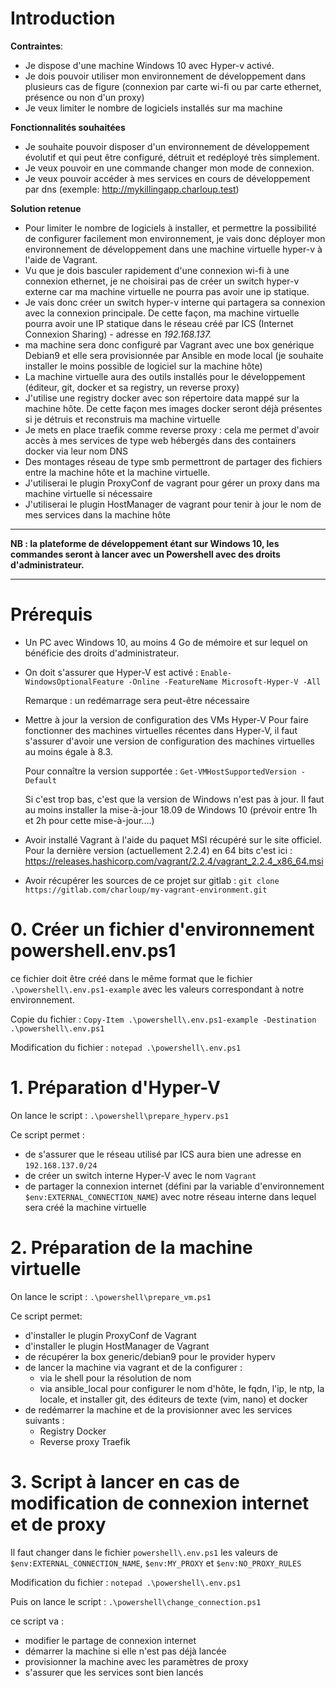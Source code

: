 # Introduction
**Contraintes**:
- Je dispose d'une machine Windows 10 avec Hyper-v activé.
- Je dois pouvoir utiliser mon environnement de développement dans plusieurs cas de figure (connexion par carte wi-fi ou par carte ethernet, présence ou non d'un proxy)
- Je veux limiter le nombre de logiciels installés sur ma machine

**Fonctionnalités souhaitées**
- Je souhaite pouvoir disposer d'un environnement de développement évolutif et qui peut être configuré, détruit et redéployé très simplement.
- Je veux pouvoir en une commande changer mon mode de connexion.
- Je veux pouvoir accéder à mes services en cours de développement par dns (exemple: http://mykillingapp.charloup.test)

**Solution retenue**
- Pour limiter le nombre de logiciels à installer, et permettre la possibilité de configurer facilement mon environnement, je vais donc déployer mon environnement de développement dans une machine virtuelle hyper-v à l'aide de Vagrant.
- Vu que je dois basculer rapidement d'une connexion wi-fi à une connexion ethernet, je ne choisirai pas de créer un switch hyper-v externe car ma machine virtuelle ne pourra pas avoir une ip statique.
- Je vais donc créer un switch hyper-v interne qui partagera sa connexion avec la connexion principale. De cette façon, ma machine virtuelle pourra avoir une IP statique dans le réseau créé  par ICS (Internet Connexion Sharing) - adresse en *192.168.137.*
- ma machine sera donc configuré par Vagrant avec une box genérique Debian9 et elle sera provisionnée par Ansible en mode local (je souhaite installer le moins possible de logiciel sur la machine hôte)
- La machine virtuelle aura des outils installés pour le développement (éditeur, git, docker et sa registry, un reverse proxy)
- J'utilise une registry docker avec son répertoire data mappé sur la machine hôte. De cette façon mes images docker seront déjà présentes si je détruis et reconstruis ma machine virtuelle
- Je mets en place traefik comme reverse proxy : cela me permet d'avoir accès à mes services de type web hébergés dans des containers docker via leur nom DNS
- Des montages réseau de type smb permettront de partager des fichiers entre la machine hôte et la machine virtuelle.
- J'utiliserai le plugin ProxyConf de vagrant pour gérer un proxy dans ma machine virtuelle si nécessaire
- J'utiliserai le plugin HostManager de vagrant pour tenir à jour le nom de mes services dans la machine hôte

---
**NB : la plateforme de développement étant sur Windows 10, les commandes seront à lancer avec un Powershell avec des droits d'administrateur.**

---

# Prérequis

- Un PC avec Windows 10, au moins 4 Go de mémoire et sur lequel on bénéficie des droits d'administrateur.
- On doit s'assurer que Hyper-V est activé :
 `Enable-WindowsOptionalFeature -Online -FeatureName Microsoft-Hyper-V -All`

  Remarque : un redémarrage sera peut-être nécessaire
- Mettre à jour la version de configuration des VMs Hyper-V
Pour faire fonctionner des machines virtuelles récentes dans Hyper-V, il faut s'assurer d'avoir une version de configuration des machines virtuelles au moins égale à 8.3.

  Pour connaître la version supportée :
  `Get-VMHostSupportedVersion -Default`

  Si c'est trop bas, c'est que la version de Windows n'est pas à jour. Il faut au moins installer la mise-à-jour 18.09 de Windows 10 (prévoir entre 1h et 2h pour cette mise-à-jour....)

- Avoir installé Vagrant à l'aide du paquet MSI récupéré sur le site officiel. Pour la dernière version (actuellement 2.2.4) en 64 bits c'est ici :
  https://releases.hashicorp.com/vagrant/2.2.4/vagrant_2.2.4_x86_64.msi

- Avoir récupérer les sources de ce projet sur gitlab :
  `git clone https://gitlab.com/charloup/my-vagrant-environment.git`


# 0. Créer un fichier d'environnement powershell\.env.ps1
ce fichier doit être créé dans le même format que le fichier `.\powershell\.env.ps1-example` avec les valeurs correspondant à notre environnement.

Copie du fichier : `Copy-Item .\powershell\.env.ps1-example -Destination .\powershell\.env.ps1`

Modification du fichier : `notepad .\powershell\.env.ps1`

# 1. Préparation d'Hyper-V
On lance le script : `.\powershell\prepare_hyperv.ps1`

Ce script permet :
- de s'assurer que le réseau utilisé par ICS aura bien une adresse en `192.168.137.0/24`
- de créer un switch interne Hyper-V avec le nom `Vagrant`
- de partager la connexion internet (défini par la variable d'environnement `$env:EXTERNAL_CONNECTION_NAME`) avec notre réseau interne dans lequel sera créé la machine virtuelle

# 2. Préparation de la machine virtuelle
On lance le script : `.\powershell\prepare_vm.ps1`

Ce script permet:
- d'installer le plugin ProxyConf de Vagrant
- d'installer le plugin HostManager de Vagrant
- de récupérer la box generic/debian9 pour le provider hyperv
- de lancer la machine via vagrant et de la configurer :
  - via le shell pour la résolution de nom
  - via ansible_local pour configurer le nom d'hôte, le fqdn, l'ip, le ntp, la locale, et installer git, des éditeurs de texte (vim, nano) et docker
- de redémarrer la machine et de la provisionner avec les services suivants :
  - Registry Docker
  - Reverse proxy Traefik

# 3. Script à lancer en cas de modification de connexion internet et de proxy
Il faut changer dans le fichier `powershell\.env.ps1` les valeurs de `$env:EXTERNAL_CONNECTION_NAME`, `$env:MY_PROXY` et `$env:NO_PROXY_RULES`

Modification du fichier : `notepad .\powershell\.env.ps1`

Puis on lance le script : `.\powershell\change_connection.ps1`

ce script va :
- modifier le partage de connexion internet
- démarrer la machine si elle n'est pas déjà lancée
- provisionner la machine avec les paramètres de proxy
- s'assurer que les services sont bien lancés
